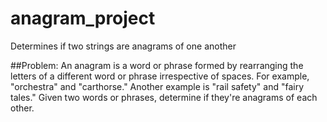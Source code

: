 # anagram_project

Determines if two strings are anagrams of one another

##Problem:
An anagram is a word or phrase formed by rearranging the letters of a different word or phrase irrespective of spaces. For example, "orchestra" and "carthorse." Another example is "rail safety" and "fairy tales." Given two words or phrases, determine if they're anagrams of each other.
